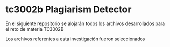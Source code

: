 # tc3002b Plagiarism Detector
En el siguiente repositorio se alojarán todos los archivos desarrollados para el reto de materia TC3002B

Los archivos referentes a esta investigación fueron seleccionados
